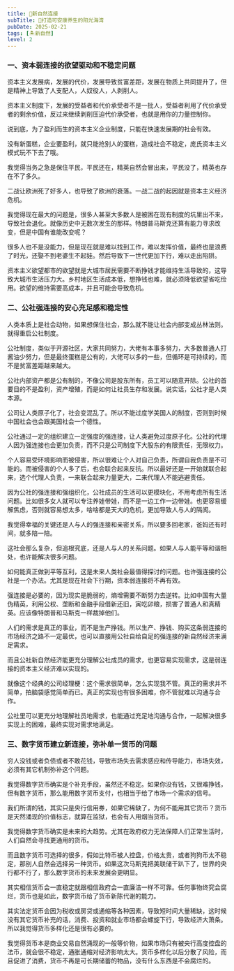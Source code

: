 ```yaml
---
title: 🔗新自然连接
subTitle: 🌅打造可安康养生的阳光海湾
pubDate: 2025-02-21
tags: [🏝新自然]
level: 2
---
```


### 一、资本弱连接的欲望驱动和不稳定问题

资本主义发展病，发展的代价，发展导致贫富差距，发展在物质上共同提升了，但是精神上导致了人支配人，人奴役人，人剥削人。

资本主义制度下，发展的受益者和代价承受者不是一批人，受益者利用了代价承受者的剩余价值，反过来继续剥削压迫代价承受者，也就是用你的力量控制你。

说到底，为了盈利而生的资本主义企业制度，只能在快速发展期的社会有效。

没有新蛋糕，企业要盈利，就只能抢别人的蛋糕，造成社会不稳定，庞氏资本主义模式玩不下去了哦。

我觉得当务之急是保住平民，平民还在，精英自然会冒出来，平民没了，精英也存在不了多久。

二战让欧洲死了好多人，也导致了欧洲的衰落。一战二战的起因就是资本主义经济危机。

我觉得现在最大的问题是，很多人甚至大多数人是被困在现有制度的坑里出不来，导致社会退化。就像历史中无数次发生的那样。特朗普马斯克还算有能力寻求改变，但是中国有谁能改变呢？

很多人也不是没能力，但是现在就是难以找到工作，难以发挥价值，最终也是浪费了时光，还娶不到老婆生不起娃。然后导致下一世代更加下行，难以走出陷阱。

资本主义欲望都市的欲望就是大城市居民需要不断挣钱才能维持生活导致的，这导致大城市生活压力大。乡村地区生活成本低，想挣钱也难，就必须降低欲望省吃俭用。欲望的维持需要高成本，并且可能会导致危机。

### 二、公社强连接的安心充足感和稳定性

人类本质上是社会动物，如果想保住社会，那么就不能让社会内部变成丛林法则。就得重启公社制度。

公社制度，类似于开源社区，大家共同努力，大佬有本事多努力，大多数普通人打酱油少努力，但是最终蛋糕是公有的，大佬可以多的一些，但循环是可持续的，而不是贫富差距越来越大。

公社内部资产都是公有制的，不像公司是股东所有，员工可以随意开除。公社的首要目的不是盈利，资产增殖，而是如何让社员生存和发展。说实话，公社才是人类本源。

公司让人类原子化了，社会变混乱了。所以不能过度学美国人的制度，否则到时候中国社会也会跟美国社会一个德性。

公社通过一定的组织建立一定强度的强连接，让人类避免过度原子化。公社的代理人因为强连接也会更加负责，而不只是公司制度下大股东的有限责任，无限权力。

个人容易受环境影响而被侵害，所以很难让个人对自己负责，所谓自我负责是不可能的。而被侵害的个人多了后，也会联合起来反抗。所以最好还是一开始就联合起来，选个代理人负责，一来联合起来力量更大，二来代理人不能逃避责任。

因为公社的强连接和强组织化，公社成员的生活可以更模块化，不用考虑所有生活问题。比如很多女人就可以专注养娃带娃，而不是一边工作一边带娃。也更容易缓解焦虑，否则就容易想太多，啥啥都是天大的危机，更加导致人与人的隔阂。

我觉得幸福的关键还是人与人的强连接和亲密关系，所以要多回老家，爸妈还有时间，就多陪一陪。

这社会那么复杂，但追根究底，还是人与人的关系问题。如果人与人能平等和谐相处，也许能解决很多问题。

如何能真正做到平等互利，这是未来人类社会最值得探讨的问题。也许强连接的公社是一个办法。尤其是现在社会下行期，资本弱连接将不再有效。

强连接是必要的，因为现实是脆弱的，熵增需要不断努力去逆转。比如中国有大量伪精英，利用公权、垄断和金融手段借新还旧，寅吃卯粮，损害了普通人和真精英。应该像特朗普和马斯克一样裁掉他们。

人们的需求是真正的事业，而不是生产挣钱。所以生产、挣钱、购买这条弱连接的市场经济之路不一定最优，也可以直接用公社自给自足的强连接的新自然经济来满足需求。

而且公社新自然经济能更充分理解公社成员的需求，也更容易实现需求，这是弱连接的资本主义经济难以实现的。

就像这个经典的公司经理梗：这个需求很简单，怎么实现我不管。真正的需求并不简单，拍脑袋感觉简单而已。真正的实现也有很多困难，你不管就难以沟通与合作。

公社里可以更充分地理解社员地需求，也能通过充足地沟通与合作，一起解决很多实现上的困难，最终实现对需求地满足。

### 三、数字货币建立新连接，弥补单一货币的问题

穷人没钱或者负债或者不敢花钱，导致市场失去需求感应和传导能力，市场失效，必须有其它机制弥补这个问题。

我觉得数字货币确实是个补充手段，虽然还不稳定。如果你没有钱，又很难挣钱，但有数字货币，那么能用数字货币支付，也相当于给了市场一个需求的信号。

我们所谓的钱，其实只是央行信用券，如果它稀缺了，为何不能用其它货币？货币是天然涌现的价值标志，就算在监狱，也会有人用烟当货币。

我觉得数字货币确实是未来的大趋势。尤其在政府权力无法保障人们正常生活时，人们自然会寻找更通用的货币。

而且数字货币可选择的很多，假如比特币被人控盘，价格太贵，或者狗狗币太不稳定，那别人自然会选择另一种货币。如果这次马斯克把美联储干趴下了，世界的央行都不行了，那么数字货币的未来发展会更明显。

其实相信货币会一直稳定就跟相信政府会一直廉洁一样不可靠。任何事物终究会腐烂，货币也是如此，数字货币给了货币新陈代谢的能力。

其实法定货币会因为税收或房贷或通缩等各种因素，导致短时间大量稀缺，这时候没有其它货币补充的话，消费、投资和就业市场都会螺旋下行，导致经济大萧条。所以我觉得货币多样化还是很有必要的。

我觉得货币本是商业交易自然涌现的一般等价物，如果市场只有被央行高度控盘的法币，就会很不稳定，通胀通缩对经济影响太大。货币多样化以后分散了风险，而且促进了消费，货币不再是可长期储蓄的物品，没有什么东西是不会腐烂的。
